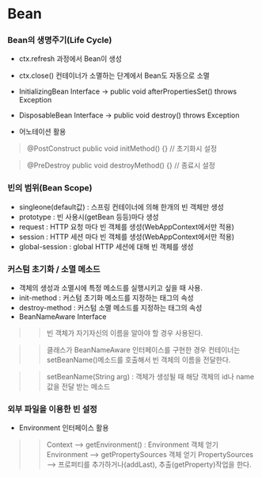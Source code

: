 # Bean

### Bean의 생명주기(Life Cycle)

- ctx.refresh 과정에서 Bean이 생성
- ctx.close() 컨테이너가 소멸하는 단계에서 Bean도 자동으로 소멸

- InitializingBean Interface
  -> public void afterPropertiesSet() throws Exception
- DisposableBean Interface
  -> public void destroy() throws Exception  
  
- 어노테이션 활용
> @PostConstruct
> public void initMethod() {}  // 초기화시 설정

> @PreDestroy
> public void destroyMethod() {} // 종료시 설정

### 빈의 범위(Bean Scope)
- singleone(default값) : 스프링 컨테이너에 의해 한개의 빈 객체만 생성
- prototype : 빈 사용시(getBean 등등)마다 생성
- request : HTTP 요청 마다 빈 객체를 생성(WebAppContext에서만 적용)
- session : HTTP 세션 마다 빈 객체를 생성(WebAppContext에서만 적용)
- global-session : global HTTP 세션에 대해 빈 객체를 생성

### 커스텀 초기화 / 소멸 메소드
- 객체의 생성과 소멸시에 특정 메소드를 실행시키고 싶을 때 사용.
- init-method : 커스텀 초기화 메소드를 지정하는 <bean>태그의 속성
- destroy-method : 커스텀 소멸 메소드를 지정하는 <bean>태그의 속성
- BeanNameAware Interface
>> 빈 객체가 자기자신의 이름을 알아야 할 경우 사용된다.

>> 클래스가 BeanNameAware 인터페이스를 구현한 경우 컨테이너는 setBeanName()메소드를 호출해서 빈 객체의 이름을 전달한다.

>> setBeanName(String arg) : 객체가 생성될 때 해당 객체의 id나 name값을 전달 받는 메소드

### 외부 파일을 이용한 빈 설정
- Environment 인터페이스 활용
>> Context --> getEnvironment() : Environment 객체 얻기
>> Environment --> getPropertySources 객체 얻기
>> PropertySources --> 프로퍼티를 추가하거나(addLast), 추출(getProperty)작업을 한다.
